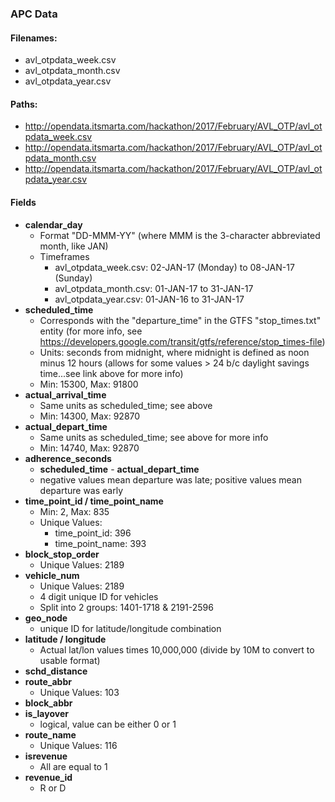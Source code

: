 ### APC Data
#### Filenames:

* avl_otpdata_week.csv
* avl_otpdata_month.csv
* avl_otpdata_year.csv

#### Paths:

* http://opendata.itsmarta.com/hackathon/2017/February/AVL_OTP/avl_otpdata_week.csv
* http://opendata.itsmarta.com/hackathon/2017/February/AVL_OTP/avl_otpdata_month.csv
* http://opendata.itsmarta.com/hackathon/2017/February/AVL_OTP/avl_otpdata_year.csv


#### Fields
* **calendar_day**
     * Format "DD-MMM-YY" (where MMM is the 3-character abbreviated month, like JAN)
     * Timeframes
          * avl_otpdata_week.csv: 02-JAN-17 (Monday) to 08-JAN-17 (Sunday)
          * avl_otpdata_month.csv: 01-JAN-17 to 31-JAN-17
          * avl_otpdata_year.csv: 01-JAN-16 to 31-JAN-17
* **scheduled_time**
     * Corresponds with the "departure_time" in the GTFS "stop_times.txt" entity (for more info, see https://developers.google.com/transit/gtfs/reference/stop_times-file)
     * Units: seconds from midnight, where midnight is defined as noon minus 12 hours (allows for some values > 24 b/c daylight savings time...see link above for more info)
     * Min: 15300, Max: 91800
* **actual_arrival_time**
     * Same units as scheduled_time; see above
     * Min: 14300, Max: 92870
* **actual_depart_time**
     * Same units as scheduled_time; see above for more info
     * Min: 14740, Max: 92870
* **adherence_seconds**
     * **scheduled_time** - **actual_depart_time**
     * negative values mean departure was late; positive values mean departure was early
* **time_point_id / time_point_name**
     * Min: 2, Max: 835
     * Unique Values:
          * time_point_id: 396
          * time_point_name: 393
* **block_stop_order**
     * Unique Values: 2189
* **vehicle_num**
     * Unique Values: 2189
     * 4 digit unique ID for vehicles
     * Split into 2 groups: 1401-1718 & 2191-2596
* **geo_node**
     * unique ID for latitude/longitude combination
* **latitude / longitude**
     * Actual lat/lon values times 10,000,000 (divide by 10M to convert to usable format)
* **schd_distance**
* **route_abbr**
     * Unique Values: 103
* **block_abbr**
* **is_layover**
     * logical, value can be either 0 or 1
* **route_name**
     * Unique Values: 116
* **isrevenue**
     * All are equal to 1
* **revenue_id**
     * R or D